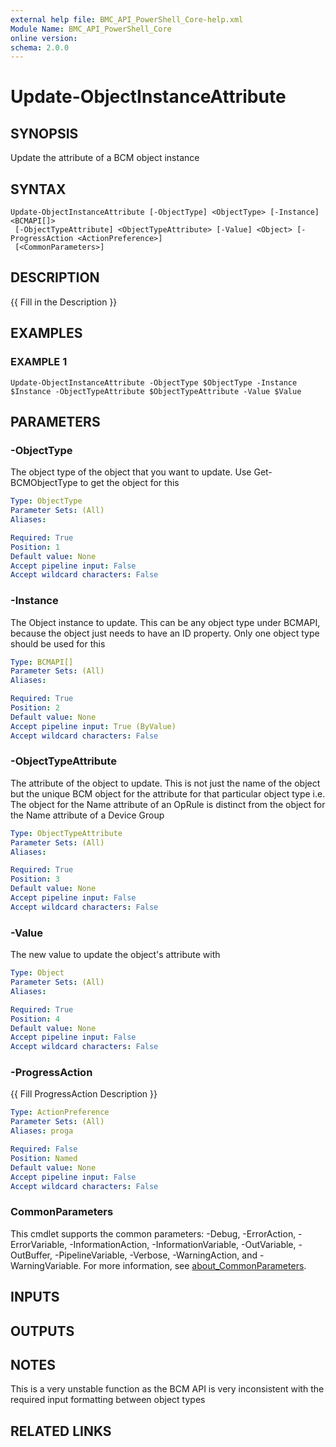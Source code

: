 ```yaml
---
external help file: BMC_API_PowerShell_Core-help.xml
Module Name: BMC_API_PowerShell_Core
online version:
schema: 2.0.0
---
```


# Update-ObjectInstanceAttribute

## SYNOPSIS
Update the attribute of a BCM object instance

## SYNTAX

```
Update-ObjectInstanceAttribute [-ObjectType] <ObjectType> [-Instance] <BCMAPI[]>
 [-ObjectTypeAttribute] <ObjectTypeAttribute> [-Value] <Object> [-ProgressAction <ActionPreference>]
 [<CommonParameters>]
```

## DESCRIPTION
{{ Fill in the Description }}

## EXAMPLES

### EXAMPLE 1
```
Update-ObjectInstanceAttribute -ObjectType $ObjectType -Instance $Instance -ObjectTypeAttribute $ObjectTypeAttribute -Value $Value
```

## PARAMETERS

### -ObjectType
The object type of the object that you want to update.
Use Get-BCMObjectType to get the object for this

```yaml
Type: ObjectType
Parameter Sets: (All)
Aliases:

Required: True
Position: 1
Default value: None
Accept pipeline input: False
Accept wildcard characters: False
```

### -Instance
The Object instance to update.
This can be any object type under BCMAPI, because the object just needs to have an ID property.
Only one object type should be used for this

```yaml
Type: BCMAPI[]
Parameter Sets: (All)
Aliases:

Required: True
Position: 2
Default value: None
Accept pipeline input: True (ByValue)
Accept wildcard characters: False
```

### -ObjectTypeAttribute
The attribute of the object to update.
This is not just the name of the object but the unique BCM object for the attribute for that particular object type
i.e.
The object for the Name attribute of an OpRule is distinct from the object for the Name attribute of a Device Group

```yaml
Type: ObjectTypeAttribute
Parameter Sets: (All)
Aliases:

Required: True
Position: 3
Default value: None
Accept pipeline input: False
Accept wildcard characters: False
```

### -Value
The new value to update the object's attribute with

```yaml
Type: Object
Parameter Sets: (All)
Aliases:

Required: True
Position: 4
Default value: None
Accept pipeline input: False
Accept wildcard characters: False
```

### -ProgressAction
{{ Fill ProgressAction Description }}

```yaml
Type: ActionPreference
Parameter Sets: (All)
Aliases: proga

Required: False
Position: Named
Default value: None
Accept pipeline input: False
Accept wildcard characters: False
```

### CommonParameters
This cmdlet supports the common parameters: -Debug, -ErrorAction, -ErrorVariable, -InformationAction, -InformationVariable, -OutVariable, -OutBuffer, -PipelineVariable, -Verbose, -WarningAction, and -WarningVariable. For more information, see [about_CommonParameters](http://go.microsoft.com/fwlink/?LinkID=113216).

## INPUTS

## OUTPUTS

## NOTES
This is a very unstable function as the BCM API is very inconsistent with the required input formatting between object types

## RELATED LINKS

